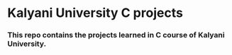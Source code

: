 # Kalyani University C projects
### This repo contains the projects learned in C course of Kalyani University.
